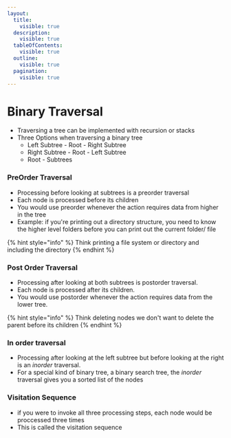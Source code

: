 ```yaml
---
layout:
  title:
    visible: true
  description:
    visible: true
  tableOfContents:
    visible: true
  outline:
    visible: true
  pagination:
    visible: true
---
```


# Binary Traversal

* Traversing a tree can be implemented with recursion or stacks
* Three Options when traversing a binary tree
  * Left Subtree - Root - Right Subtree
  * Right Subtree - Root - Left Subtree
  * Root - Subtrees

### PreOrder Traversal

* Processing before looking at subtrees is a preorder traversal
* Each node is processed before its children
* You would use preorder whenever the action requires data from higher in the tree
* Example: if you're printing out a directory structure, you need to know the higher level folders before you can print out the current folder/ file

{% hint style="info" %}
Think printing a file system or directory and including the directory
{% endhint %}

### Post Order Traversal

* Processing after looking at both subtrees is postorder traversal.
* Each node is processed after its children.
* You would use postorder whenever the action requires data from the lower tree.

{% hint style="info" %}
Think deleting nodes we don't want to delete the parent before its children
{% endhint %}

### In order traversal

* Processing after looking at the left subtree but before looking at the right is an _inorder_ traversal.
* For a special kind of binary tree, a binary search tree, the _inorder_ traversal gives you a sorted list of the nodes

### Visitation Sequence

* if you were to invoke all three processing steps, each node would be proccessed three times
* This is called the visitation sequence
